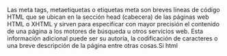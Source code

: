 Las meta tags, metaetiquetas o etiquetas meta son breves líneas de código HTML que se ubican en la sección head (cabecera) de las páginas web HTML o XHTML y sirven para especificar con mayor precisión el contenido de una página a los motores de búsqueda u otros servicios web. 
Esta información adicional puede ser su autoría, la codificación de caracteres o una breve descripción de la página entre otras cosas.Si html